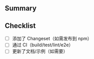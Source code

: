 ## Summary

<!-- 简述本 PR 做了什么 -->

## Checklist
- [ ] 添加了 Changeset（如需发布到 npm）
- [ ] 通过 CI（build/test/lint/e2e）
- [ ] 更新了文档/示例（如需要）